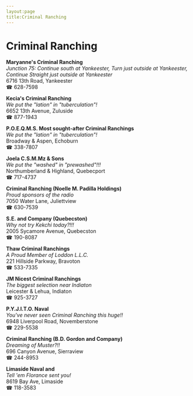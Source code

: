 ```yaml
---
layout:page
title:Criminal Ranching
---
```

# Criminal Ranching

**Maryanne's Criminal Ranching**  
_Junction 75: Continue south at Yankeester, Turn just outside at Yankeester, Continue Straight just outside at Yankeester_  
6716 13th Road, Yankeester  
☎ 628-7598



**Kecia's Criminal Ranching**  
_We put the "lation" in "tuberculation"!_  
6652 13th Avenue, Zuluside  
☎ 877-1943



**P.O.E.Q.M.S. Most sought-after Criminal Ranchings**  
_We put the "lation" in "tuberculation"!_  
Broadway & Aspen, Echoburn  
☎ 338-7807



**Joela C.S.M.Mz & Sons**  
_We put the "washed" in "prewashed"!!!_  
Northumberland & Highland, Quebecport  
☎ 717-4737



**Criminal Ranching (Noelle M. Padilla Holdings)**  
_Proud sponsors of the radio_  
7050 Water Lane, Juliettview  
☎ 630-7539



**S.E. and Company (Quebecston)**  
_Why not try Kekchi today?!!!_  
2005 Sycamore Avenue, Quebecston  
☎ 190-8087



**Thaw Criminal Ranchings**  
_A Proud Member of Loddon L.L.C._  
221 Hillside Parkway, Bravoton  
☎ 533-7335



**JM Nicest Criminal Ranchings**  
_The biggest selection near Indiaton_  
Leicester & Lehua, Indiaton  
☎ 925-3727



**P.Y.J.I.T.O. Naval**  
_You've never seen Criminal Ranching this huge!!_  
6948 Liverpool Road, Novemberstone  
☎ 229-5538



**Criminal Ranching (B.D. Gordon and Company)**  
_Dreaming of Muster?!!_  
696 Canyon Avenue, Sierraview  
☎ 244-8953



**Limaside Naval and**  
_Tell 'em Florance sent you!_  
8619 Bay Ave, Limaside  
☎ 118-3583



